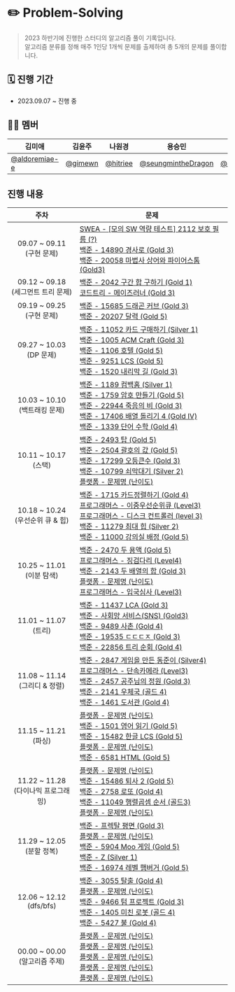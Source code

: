 # ✏️ Problem-Solving

> 2023 하반기에 진행한 스터디의 알고리즘 풀이 기록입니다. <br> 알고리즘 분류를 정해 매주 1인당 1개씩 문제를 출제하여 총 5개의 문제를 풀이합니다.

## 🗓️ 진행 기간

- 2023.09.07 ~ 진행 중

## 💁🏻 멤버

| 김미애                                           | 김윤주                               | 나원경                                 | 용승민                                                     | 정지은                                 |
| ------------------------------------------------ | ------------------------------------ | -------------------------------------- | ---------------------------------------------------------- | -------------------------------------- |
| [@aldoremiae-e](https://github.com/aldoremiae-e) | [@gimewn](https://github.com/gimewn) | [@hitriee](https://github.com/hitriee) | [@seungmintheDragon](https://github.com/seungmintheDragon) | [@zzz0105](https://github.com/zzz0105) |

## 진행 내용

|                   주차                   | 문제                                                         |
| :--------------------------------------: | ------------------------------------------------------------ |
|       09.07 ~ 09.11<br>(구현 문제)       | [SWEA - [모의 SW 역량 테스트] 2112 보호 필름 (?)](https://swexpertacademy.com/main/code/problem/problemDetail.do?contestProbId=AV5V1SYKAaUDFAWu) <br> [백준 - 14890 경사로 (Gold 3)](https://www.acmicpc.net/problem/14890) <br> [백준 - 20058 마법사 상어와 파이어스톰 (Gold3)](https://www.acmicpc.net/problem/20058) |
|  09.12 ~ 09.18<br>(세그먼트 트리 문제)   | [백준 - 2042 구간 합 구하기 (Gold 1)](https://www.acmicpc.net/problem/2042) <br> [코드트리 - 메이즈러너 (Gold 3)](https://www.codetree.ai/training-field/frequent-problems/problems/maze-runner/description?page=3&pageSize=20) |
|       09.19 ~ 09.25<br>(구현 문제)       | [백준 - 15685 드래곤 커브 (Gold 3)](https://www.acmicpc.net/problem/15685) <br> [백준 - 20207 달력 (Gold 5)](https://www.acmicpc.net/problem/20207) |
|        09.27 ~ 10.03<br>(DP 문제)        | [백준 - 11052 카드 구매하기 (Silver 1)](https://www.acmicpc.net/problem/11052) <br> [백준 - 1005 ACM Craft (Gold 3)](https://www.acmicpc.net/problem/1005) <br> [백준 - 1106 호텔 (Gold 5)](https://www.acmicpc.net/problem/1106) <br> [백준 - 9251 LCS (Gold 5)](https://www.acmicpc.net/problem/9251) <br> [백준 - 1520 내리막 길 (Gold 3)](https://www.acmicpc.net/problem/1520) |
|    10.03 ~ 10.10 <br> (백트래킹 문제)    | [백준 - 1189 컴백홈 (Silver 1)](https://www.acmicpc.net/problem/1189) <br>[백준 - 1759 암호 만들기 (Gold 5)](https://www.acmicpc.net/problem/1759) <br>[백준 - 22944 죽음의 비 (Gold 3)](https://www.acmicpc.net/problem/22944) <br>[백준 - 17406 배열 돌리기 4 (Gold Ⅳ)](https://www.acmicpc.net/problem/17406) <br>[백준 - 1339 단어 수학 (Gold 4)](https://www.acmicpc.net/problem/1339) |
|        10.11 ~ 10.17 <br> (스택)         | [백준 - 2493 탑 (Gold 5)](https://www.acmicpc.net/problem/2493) <br>[백준 - 2504 괄호의 값 (Gold 5)](https://www.acmicpc.net/problem/2504) <br>[백준 - 17299 오등큰수 (Gold 3)](https://www.acmicpc.net/problem/17299) <br>[백준 - 10799 쇠막대기 (Silver 2)](https://www.acmicpc.net/problem/10799) <br>[플랫폼 - 문제명 (난이도)]() |
|  10.18 ~ 10.24 <br> (우선순위 큐 & 힙)   | [백준 - 1715 카드정렬하기 (Gold 4)](https://www.acmicpc.net/problem/1715) <br>[프로그래머스 - 이중우선순위큐 (Level3)](https://school.programmers.co.kr/learn/courses/30/lessons/42628) <br>[프로그래머스 - 디스크 컨트롤러 (level 3)](https://school.programmers.co.kr/learn/courses/30/lessons/42627) <br>[백준 - 11279 최대 힙 (Silver 2)](https://www.acmicpc.net/problem/11279) <br>[백준 - 11000 강의실 배정 (Gold 5)](https://www.acmicpc.net/problem/11000) |
|      10.25 ~ 11.01 <br> (이분 탐색)      | [백준 - 2470 두 용액 (Gold 5)](https://www.acmicpc.net/problem/2470) <br>[프로그래머스 - 징검다리 (Level4)](https://school.programmers.co.kr/learn/courses/30/lessons/43236) <br>[백준 - 2143 두 배열의 합 (Gold 3)](https://www.acmicpc.net/problem/2143) <br>[플랫폼 - 문제명 (난이도)]() <br>[프로그래머스 - 입국심사 (Level3)](https://school.programmers.co.kr/learn/courses/30/lessons/43238) |
|        11.01 ~ 11.07 <br> (트리)         | [백준 - 11437 LCA (Gold 3)](https://www.acmicpc.net/problem/11437) <br>[백준 - 사회망 서비스(SNS) (Gold3)](https://www.acmicpc.net/problem/2533) <br>[백준 - 9489 사촌 (Gold 4)](https://www.acmicpc.net/problem/9489) <br>[백준 - 19535 ㄷㄷㄷㅈ (Gold 3)](https://www.acmicpc.net/problem/19535) <br>[백준 - 22856 트리 순회 (Gold 4)](https://www.acmicpc.net/problem/22856) |
|    11.08 ~ 11.14 <br> (그리디 & 정렬)    | [백준 - 2847 게임을 만든 동준이 (Silver4)](https://www.acmicpc.net/problem/2847) <br>[프로그래머스 - 단속카메라 (Level3)](https://school.programmers.co.kr/learn/courses/30/lessons/42884) <br>[백준 - 2457 공주님의 정원 (Gold 3)](https://www.acmicpc.net/problem/2457)<br>[백준 - 2141 우체국 (골드 4)](https://www.acmicpc.net/problem/2141) <br>[백준 - 1461 도서관 (Gold 4)](https://www.acmicpc.net/problem/1461) |
|        11.15 ~ 11.21 <br> (파싱)         | [플랫폼 - 문제명 (난이도)]() <br>[백준 - 1501 영어 읽기 (Gold 5)](https://www.acmicpc.net/problem/1501) <br>[백준 - 15482 한글 LCS (Gold 5)](https://www.acmicpc.net/problem/15482) <br>[플랫폼 - 문제명 (난이도)]() <br>[백준 - 6581 HTML (Gold 5)](https://www.acmicpc.net/problem/6581) |
| 11.22 ~ 11.28 <br> (다이나믹 프로그래밍) | [플랫폼 - 문제명 (난이도)]() <br>[백준 - 15486 퇴사 2 (Gold 5)](https://www.acmicpc.net/problem/15486) <br>[백준 - 2758 로또 (Gold 4)](https://www.acmicpc.net/problem/2758) <br>[백준 - 11049 행렬곱셈 순서 (골드3)](https://www.acmicpc.net/problem/11049) <br>[플랫폼 - 문제명 (난이도)]() |
|      11.29 ~ 12.05 <br> (분할 정복)      | [백준 - 프렉탈 평면 (Gold 3)](https://www.acmicpc.net/problem/1030) <br>[플랫폼 - 문제명 (난이도)]() <br>[백준 - 5904 Moo 게임 (Gold 5)](https://www.acmicpc.net/problem/5904) <br>[백준 - Z (Silver 1)](https://www.acmicpc.net/problem/1074) <br>[백준 - 16974 레벨 햄버거 (Gold 5)](https://www.acmicpc.net/problem/16974) |
|       12.06 ~ 12.12 <br> (dfs/bfs)       | [백준 - 3055 탈출 (Gold 4)](https://www.acmicpc.net/problem/3055) <br>[플랫폼 - 문제명 (난이도)]() <br>[백준 - 9466 텀 프로젝트 (Gold 3)](https://www.acmicpc.net/problem/9466) <br>[백준 - 1405 미친 로봇 (골드 4)](https://www.acmicpc.net/problem/1405) <br>[백준 - 5427 불 (Gold 4)](https://www.acmicpc.net/problem/5427) |
|    00.00 ~ 00.00 <br> (알고리즘 주제)    | [플랫폼 - 문제명 (난이도)]() <br>[플랫폼 - 문제명 (난이도)]() <br>[플랫폼 - 문제명 (난이도)]() <br>[플랫폼 - 문제명 (난이도)]() <br>[플랫폼 - 문제명 (난이도)]() |

